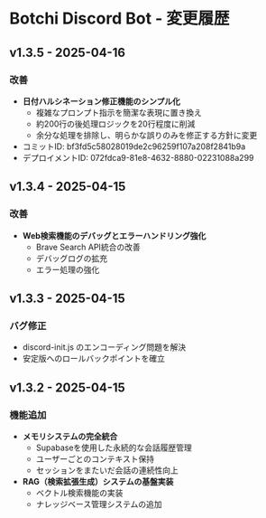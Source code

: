 # Botchi Discord Bot - 変更履歴

## v1.3.5 - 2025-04-16
### 改善
- **日付ハルシネーション修正機能のシンプル化**
  - 複雑なプロンプト指示を簡潔な表現に置き換え
  - 約200行の後処理ロジックを20行程度に削減
  - 余分な処理を排除し、明らかな誤りのみを修正する方針に変更
- コミットID: bf3fd5c58028019de2c96259f107a208f2841b9a
- デプロイメントID: 072fdca9-81e8-4632-8880-02231088a299

## v1.3.4 - 2025-04-15
### 改善
- **Web検索機能のデバッグとエラーハンドリング強化**
  - Brave Search API統合の改善
  - デバッグログの拡充
  - エラー処理の強化

## v1.3.3 - 2025-04-15
### バグ修正
- discord-init.js のエンコーディング問題を解決
- 安定版へのロールバックポイントを確立

## v1.3.2 - 2025-04-15
### 機能追加
- **メモリシステムの完全統合**
  - Supabaseを使用した永続的な会話履歴管理
  - ユーザーごとのコンテキスト保持
  - セッションをまたいだ会話の連続性向上
- **RAG（検索拡張生成）システムの基盤実装**
  - ベクトル検索機能の実装
  - ナレッジベース管理システムの追加
